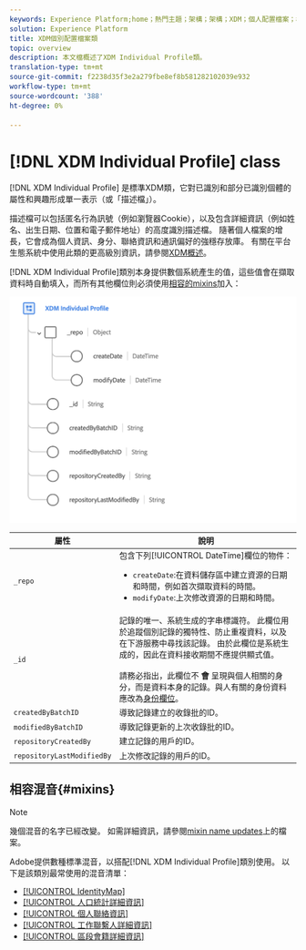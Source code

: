 ```yaml
---
keywords: Experience Platform;home；熱門主題；架構；架構；XDM；個人配置檔案；欄位；架構；Schemas;identityMap;IdentityMap;Schema設計；Map;Union架構；union
solution: Experience Platform
title: XDM個別配置檔案類
topic: overview
description: 本文檔概述了XDM Individual Profile類。
translation-type: tm+mt
source-git-commit: f2238d35f3e2a279fbe8ef8b581282102039e932
workflow-type: tm+mt
source-wordcount: '388'
ht-degree: 0%

---
```



# [!DNL XDM Individual Profile] class

[!DNL XDM Individual Profile] 是標準XDM類，它對已識別和部分已識別個體的屬性和興趣形成單一表示（或「描述檔」）。

描述檔可以包括匿名行為訊號（例如瀏覽器Cookie），以及包含詳細資訊（例如姓名、出生日期、位置和電子郵件地址）的高度識別描述檔。 隨著個人檔案的增長，它會成為個人資訊、身分、聯絡資訊和通訊偏好的強穩存放庫。 有關在平台生態系統中使用此類的更高級別資訊，請參閱[XDM概述](../home.md#data-behaviors)。

[!DNL XDM Individual Profile]類別本身提供數個系統產生的值，這些值會在擷取資料時自動填入，而所有其他欄位則必須使用[相容的mixins](#mixins)加入：

![](../images/classes/individual-profile.png)

| 屬性 | 說明 |
| --- | --- |
| `_repo` | 包含下列[!UICONTROL DateTime]欄位的物件： <ul><li>`createDate`:在資料儲存區中建立資源的日期和時間，例如首次擷取資料的時間。</li><li>`modifyDate`:上次修改資源的日期和時間。</li></ul> |
| `_id` | 記錄的唯一、系統生成的字串標識符。 此欄位用於追蹤個別記錄的獨特性、防止重複資料，以及在下游服務中尋找該記錄。 由於此欄位是系統生成的，因此在資料接收期間不應提供顯式值。<br><br>請務必指出，此欄位不 **會** 呈現與個人相關的身分，而是資料本身的記錄。與人有關的身份資料應改為[身份欄位](../schema/composition.md#identity)。 |
| `createdByBatchID` | 導致記錄建立的收錄批的ID。 |
| `modifiedByBatchID` | 導致記錄更新的上次收錄批的ID。 |
| `repositoryCreatedBy` | 建立記錄的用戶的ID。 |
| `repositoryLastModifiedBy` | 上次修改記錄的用戶的ID。 |

## 相容混音{#mixins}

>[!NOTE]
>
>幾個混音的名字已經改變。 如需詳細資訊，請參閱[mixin name updates](../mixins/name-updates.md)上的檔案。

Adobe提供數種標準混音，以搭配[!DNL XDM Individual Profile]類別使用。 以下是該類別最常使用的混音清單：

* [[!UICONTROL IdentityMap]](../mixins/profile/identitymap.md)
* [[!UICONTROL 人口統計詳細資訊]](../mixins/profile/person-details.md)
* [[!UICONTROL 個人聯絡資訊]](../mixins/profile/personal-details.md)
* [[!UICONTROL 工作聯繫人詳細資訊]](../mixins/profile/work-details.md)
* [[!UICONTROL 區段會籍詳細資訊]](../mixins/profile/segmentation.md)